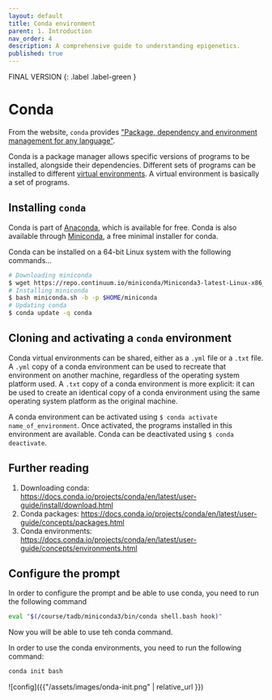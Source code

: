 ```yaml
---
layout: default
title: Conda environment
parent: 1. Introduction
nav_order: 4
description: A comprehensive guide to understanding epigenetics.
published: true
---
```



FINAL VERSION
{: .label .label-green }

# Conda

From the website, `conda` provides ["Package, dependency and environment management for any language"](https://docs.conda.io/en/latest/).

Conda is a package manager allows specific versions of programs to be installed, alongside their dependencies.
Different sets of programs can be installed to different [virtual environments](https://www.anaconda.com/moving-conda-environments/).
A virtual environment is basically a set of programs.

## Installing `conda`

Conda is part of [Anaconda](https://www.anaconda.com/distribution/), which is available for free.
Conda is also available through [Miniconda](https://docs.conda.io/en/latest/miniconda.html), a free minimal installer for conda.

Conda can be installed on a 64-bit Linux system with the following commands...

```bash
# Downloading miniconda
$ wget https://repo.continuum.io/miniconda/Miniconda3-latest-Linux-x86_64.sh -O miniconda.sh
# Installing miniconda
$ bash miniconda.sh -b -p $HOME/miniconda
# Updating conda
$ conda update -q conda
```

## Cloning and activating a `conda` environment

Conda virtual environments can be shared, either as a `.yml` file or a `.txt` file.
A `.yml` copy of a conda environment can be used to recreate that environment on another machine, regardless of the operating system platform used.
A `.txt` copy of a conda environment is more explicit: it can be used to create an identical copy of a conda environment using the same operating system platform as the original machine.


A conda environment can be activated using `$ conda activate name_of_environment`.
Once activated, the programs installed in this environment are available.
Conda can be deactivated using `$ conda deactivate`.



## Further reading
1. Downloading conda: <https://docs.conda.io/projects/conda/en/latest/user-guide/install/download.html>
2. Conda packages: <https://docs.conda.io/projects/conda/en/latest/user-guide/concepts/packages.html>
3. Conda environments: <https://docs.conda.io/projects/conda/en/latest/user-guide/concepts/environments.html>

## Configure the prompt 

In order to configure the prompt and be able to use conda, you need to run the following command

```bash
eval "$(/course/tadb/miniconda3/bin/conda shell.bash hook)"
```

Now you will be able to use teh conda command.

In order to use the conda environments, you need to run the following command:

```bash
conda init bash
```
![config]({{"/assets/images/onda-init.png" | relative_url }})
